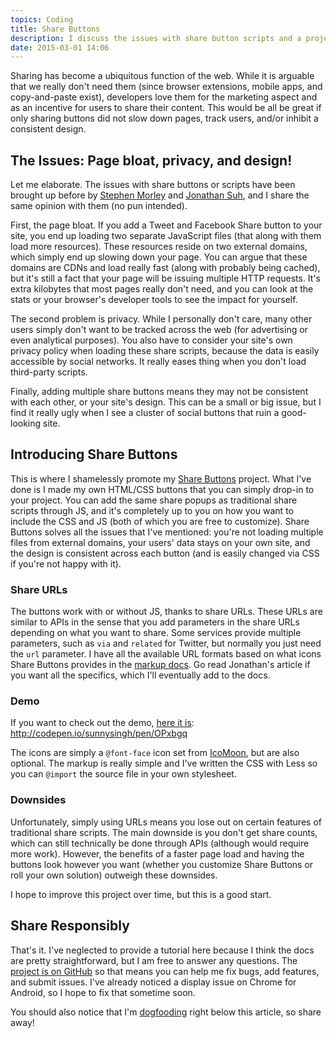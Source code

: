 ```yaml
---
topics: Coding
title: Share Buttons
description: I discuss the issues with share button scripts and a project that solves them.
date: 2015-03-01 14:06
---
```


Sharing has become a ubiquitous function of the web. While it is arguable that we really don't need them (since browser extensions, mobile apps, and copy-and-paste exist), developers love them for the marketing aspect and as an incentive for users to share their content. This would be all be great if only sharing buttons did not slow down pages, track users, and/or inhibit a consistent design.<!--more-->

## The Issues: Page bloat, privacy, and design!

Let me elaborate. The issues with share buttons or scripts have been brought up before by [Stephen Morley](http://code.stephenmorley.org/javascript/social-sharing-that-respects-visitor-privacy/) and [Jonathan Suh](https://jonsuh.com/blog/social-share-links/), and I share the same opinion with them (no pun intended).

First, the page bloat. If you add a Tweet and Facebook Share button to your site, you end up loading two separate JavaScript files (that along with them load more resources). These resources reside on two external domains, which simply end up slowing down your page. You can argue that these domains are CDNs and load really fast (along with probably being cached), but it's still a fact that your page will be issuing multiple HTTP requests. It's extra kilobytes that most pages really don't need, and you can look at the stats or your browser's developer tools to see the impact for yourself.

The second problem is privacy. While I personally don't care, many other users simply don't want to be tracked across the web (for advertising or even analytical purposes). You also have to consider your site's own privacy policy when loading these share scripts, because the data is easily accessible by social networks. It really eases thing when you don't load third-party scripts.

Finally, adding multiple share buttons means they may not be consistent with each other, or your site's design. This can be a small or big issue, but I find it really ugly when I see a cluster of social buttons that ruin a good-looking site.

## Introducing Share Buttons

This is where I shamelessly promote my [Share Buttons](https://github.com/sunnysingh/share-buttons) project. What I've done is I made my own HTML/CSS buttons that you can simply drop-in to your project. You can add the same share popups as traditional share scripts through JS, and it's completely up to you on how you want to include the CSS and JS (both of which you are free to customize). Share Buttons solves all the issues that I've mentioned: you're not loading multiple files from external domains, your users' data stays on your own site, and the design is consistent across each button (and is easily changed via CSS if you're not happy with it).

### Share URLs

The buttons work with or without JS, thanks to share URLs. These URLs are similar to APIs in the sense that you add parameters in the share URLs depending on what you want to share. Some services provide multiple parameters, such as `via` and `related` for Twitter, but normally you just need the `url` parameter. I have all the available URL formats based on what icons Share Buttons provides in the [markup docs](https://github.com/sunnysingh/share-buttons/blob/master/README.md#markup). Go read Jonathan's article if you want all the specifics, which I'll eventually add to the docs.

### Demo

If you want to check out the demo, [here it is](http://codepen.io/sunnysingh/pen/OPxbgq):
http://codepen.io/sunnysingh/pen/OPxbgq

The icons are simply a `@font-face` icon set from [IcoMoon](https://icomoon.io/), but are also optional. The markup is really simple and I've written the CSS with Less so you can `@import` the source file in your own stylesheet.

### Downsides

Unfortunately, simply using URLs means you lose out on certain features of traditional share scripts. The main downside is you don't get share counts, which can still technically be done through APIs (although would require more work). However, the benefits of a faster page load and having the buttons look however you want (whether you customize Share Buttons or roll your own solution) outweigh these downsides.

I hope to improve this project over time, but this is a good start.

## Share Responsibly

That's it. I've neglected to provide a tutorial here because I think the docs are pretty straightforward, but I am free to answer any questions. The [project is on GitHub](https://github.com/sunnysingh/share-buttons) so that means you can help me fix bugs, add features, and submit issues. I've already noticed a display issue on Chrome for Android, so I hope to fix that sometime soon.

You should also notice that I'm [dogfooding](http://blog.codinghorror.com/the-difficulty-of-dogfooding/) right below this article, so share away!
